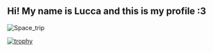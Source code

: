  ## Hi! My name is Lucca and this is my profile :3

![Space_trip](https://gifs.eco.br/wp-content/uploads/2022/06/gifs-de-anime-lofi-9.gif)


<!--if you want, you can test this other gif in your acount too: ![mario coding](https://i.imgur.com/1ZvVkDc.gif)-->

[![trophy](https://github-profile-trophy.vercel.app/?username=luccaccarmelin)](https://github.com/ryo-ma/github-profile-trophy)
